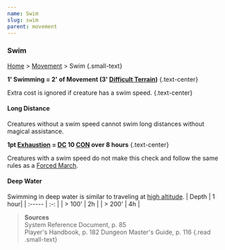 ```yaml
---
name: Swim
slug: swim
parent: movement
---
```

### Swim
[Home](dm-operations-center) > [Movement](movement) > Swim {.small-text}

**1' Swimming = 2' of Movement (3' [Difficult Terrain](difficult-terrain))** {.text-center}

Extra cost is ignored if creature has a swim speed. {.text-center}

#### Long Distance
Creatures without a swim speed cannot swim long distances without magical assistance.

**1pt [Exhaustion](exhaustion) = [DC](difficulty-class) 10 [CON](CONSTITUTION) over 8 hours** {.text-center}

Creatures with a swim speed do not make this check and follow the same rules as a [Forced March](forced-march).

#### Deep Water
Swimming in deep water is similar to traveling at [high altitude](high-altitude).
| Depth  | 1 hour|
| :----- | :-: |
| > 100' |  2h |
| > 200' |  4h |

> **Sources** <br/>
> System Reference Document, p. 85<br/>
> Player's Handbook, p. 182
> Dungeon Master's Guide, p. 116
{.read .small-text}